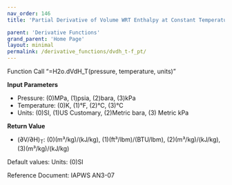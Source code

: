 ```yaml
---
nav_order: 146
title: 'Partial Derivative of Volume WRT Enthalpy at Constant Temperature f(P, T)'

parent: 'Derivative Functions'
grand_parent: 'Home Page'
layout: minimal
permalink: /derivative_functions/dvdh_t-f_pt/
---
```


Function Call “=H2o.dVdH\_T(pressure, temperature, units)”

**Input Parameters**

- Pressure: (0)MPa, (1)psia, (2)bara, (3)kPa
- Temperature: (0)K, (1)°F, (2)°C, (3)°C
- Units: (0)SI, (1)US Customary, (2)Metric bara, (3) Metric kPa

**Return Value**

- (∂V/∂H)<sub>T</sub>: (0)(m³/kg)/(kJ/kg), (1)(ft³/lbm)/(BTU/lbm), (2)(m³/kg)/(kJ/kg), (3)(m³/kg)/(kJ/kg)

Default values: Units: (0)SI

Reference Document: IAPWS AN3-07